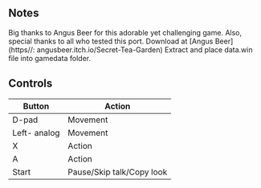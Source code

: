 ## Notes

Big thanks to Angus Beer for this adorable yet challenging game. Also, special thanks to all who tested this port.
Download at [Angus Beer] (https//: angusbeer.itch.io/Secret-Tea-Garden)
Extract and place data.win file into gamedata folder.

## Controls

| Button | Action |
|--|--| 
|D-pad|Movement|
|Left- analog|Movement|
|X|Action|
|A|Action|
|Start|Pause/Skip talk/Copy look|



